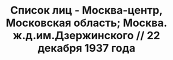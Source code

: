---
title: Список лиц - Москва-центр, Московская область; Москва. ж.д.им.Дзержинского
  // 22 декабря 1937 года
description: РГАСПИ, ф.17, оп.171, дело 413, лист 360
images:
- /disk/pictures/v05/17-171-413-360.jpg
- /disk/pictures/v05/17-171-413-361.jpg
- /disk/pictures/v05/17-171-413-362.jpg
- /disk/pictures/v05/17-171-413-363.jpg
- /disk/pictures/v05/17-171-413-364.jpg
- /disk/pictures/v05/17-171-413-365.jpg
---